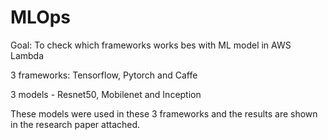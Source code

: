 # MLOps

Goal:  To check which frameworks works bes with ML model in AWS Lambda

3 frameworks: Tensorflow, Pytorch and Caffe

3 models - Resnet50, Mobilenet and Inception

These models were used in these 3 frameworks and the results are shown in the research paper attached.

